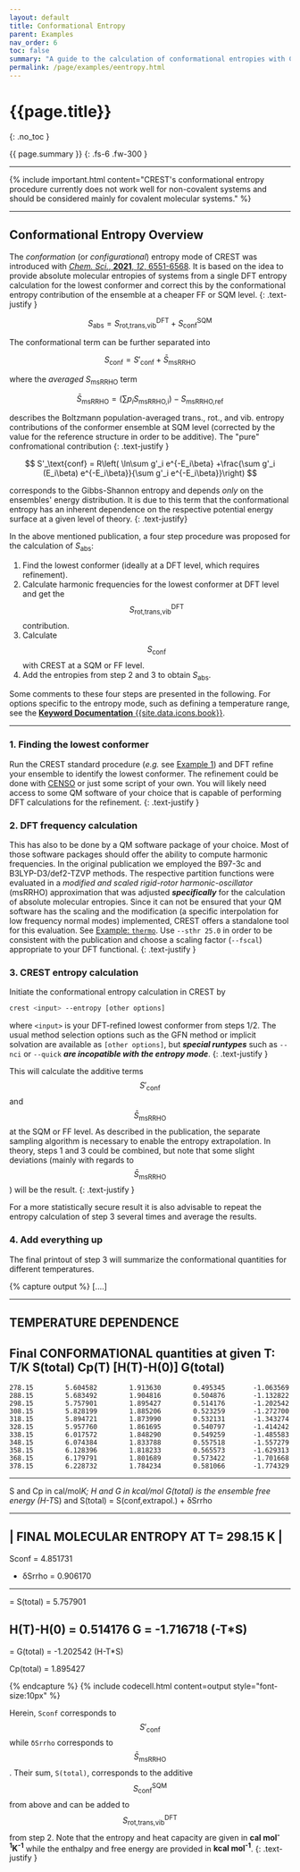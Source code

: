 ```yaml
---
layout: default
title: Conformational Entropy
parent: Examples
nav_order: 6
toc: false
summary: "A guide to the calculation of conformational entropies with CREST."
permalink: /page/examples/eentropy.html
---
```


# {{page.title}}
{: .no_toc }

{{ page.summary }}
{: .fs-6 .fw-300 }

---

{% include important.html content="CREST's conformational entropy procedure currently does not work well for non-covalent systems and should be considered mainly for covalent molecular systems." %}

---

## Conformational Entropy Overview

The *conformation* (or *configurational*) entropy mode of CREST was introduced with [*Chem. Sci.*, **2021**, *12*, 6551-6568](https://doi.org/10.1039/D1SC00621E).
It is based on the idea to provide absolute molecular entropies of systems from a single DFT entropy calculation for the lowest conformer and correct this by the conformational entropy contribution of the ensemble at a cheaper FF or SQM level.
{: .text-justify }

$$
S_\text{abs} = S_\text{rot,trans,vib}^\text{DFT} + S_\text{conf}^\text{SQM}
$$

The conformational term can be further separated into 

$$
S_\text{conf} = S'_\text{conf} + \bar{S}_\text{msRRHO}
$$

where the *averaged S*<sub>msRRHO</sub> term 

$$
\bar{S}_\text{msRRHO}=\left(\sum p_i S_\text{msRRHO,i}\right)-S_\text{msRRHO,ref} 
$$

describes the Boltzmann population-averaged trans., rot., and vib. entropy contributions of the conformer ensemble at SQM level (corrected by the value for the reference structure in order to be additive).
The "pure" confromational contribution
{: .text-justify }

$$
S'_\text{conf} = R\left( \ln\sum g'_i e^{-E_i\beta} +\frac{\sum g'_i (E_i\beta) e^{-E_i\beta}}{\sum g'_i e^{-E_i\beta}}\right)
$$

corresponds to the Gibbs-Shannon entropy and depends *only* on the ensembles' energy distribution.
It is due to this term that the conformational entropy has an inherent dependence on the respective potential energy surface at a given level of theory.
{: .text-justify}

In the above mentioned publication, a four step procedure was proposed for the calculation of *S*<sub>abs</sub>:

1. Find the lowest conformer (ideally at a DFT level, which requires refinement).
2. Calculate harmonic frequencies for the lowest conformer at DFT level and
   get the $$S_\text{rot,trans,vib}^\text{DFT}$$ contribution.
3. Calculate $$S_\text{conf}$$ with CREST at a SQM or FF level.
4. Add the entropies from step 2 and 3 to obtain *S*<sub>abs</sub>. 

Some comments to these four steps are presented in the following.
For options specific to the entropy mode, such as defining a temperature range, see the [**Keyword Documentation** {{site.data.icons.book}}](../documentation/keywords.html#entropy-mode-settings).

---

### 1. Finding the lowest conformer

Run the CREST standard procedure (*e.g.* see [Example 1](./example_1.html))
and DFT refine your ensemble to identify the lowest conformer.
The refinement could be done with [CENSO](https://xtb-docs.readthedocs.io/en/latest/CENSO_docs/censo.html) or just some script of your own.
You will likely need access to some QM software of your choice that is capable of performing DFT calculations for the refinement.
{: .text-justify }

### 2. DFT frequency calculation

This has also to be done by a QM software package of your choice.
Most of those software packages should offer the ability to compute harmonic frequencies.
In the original publication we employed the B97-3c and B3LYP-D3/def2-TZVP methods.
The respective partition functions were evaluated in a 
*modified and scaled rigid-rotor harmonic-oscillator* (msRRHO) approximation that was 
adjusted ***specifically*** for the calculation of absolute molecular entropies.
Since it can not be ensured that your QM software has the scaling and the modification (a specific interpolation for low frequency normal modes) implemented, CREST offers a standalone tool for this evaluation.
See [Example: `thermo`](./utilities/utils_4.html). 
Use `--sthr 25.0` in order to be consistent with the publication and choose a scaling factor (`--fscal`) appropriate to your DFT functional.
{: .text-justify }

### 3. CREST entropy calculation

Initiate the conformational entropy calculation in CREST by

```bash
crest <input> --entropy [other options]
```

where `<input>` is your DFT-refined lowest conformer from steps 1/2.
The usual method selection options such as the GFN method or implicit solvation are available as `[other options]`, but ***special runtypes*** such as `--nci` or `--quick` ***are incopatible with the entropy mode***.
{: .text-justify }

This will calculate the additive terms $$S'_\text{conf}$$ and $$\bar{S}_\text{msRRHO}$$ at the SQM or FF level.
As described in the publication, the separate sampling algorithm is necessary to enable the entropy extrapolation.
In theory, steps 1 and 3 could be combined, but note that some slight deviations (mainly with regards to $$\bar{S}_\text{msRRHO}$$) will be the result.
{: .text-justify }

For a more statistically secure result it is also advisable to repeat the entropy calculation of step 3 several times and average the results.


### 4. Add everything up

The final printout of step 3 will summarize the conformational quantities for different temperatures.


{% capture output %}
[....]

 ----------------------
 TEMPERATURE DEPENDENCE
 ----------------------
 
 Final CONFORMATIONAL quantities at given T:
       T/K        S(total)           Cp(T)     [H(T)-H(0)]        G(total)
   -----------------------------------------------------------------------
    278.15        5.604582        1.913630        0.495345       -1.063569
    288.15        5.683492        1.904816        0.504876       -1.132822
    298.15        5.757901        1.895427        0.514176       -1.202542
    308.15        5.828199        1.885206        0.523259       -1.272700
    318.15        5.894721        1.873990        0.532131       -1.343274
    328.15        5.957760        1.861695        0.540797       -1.414242
    338.15        6.017572        1.848290        0.549259       -1.485583
    348.15        6.074384        1.833788        0.557518       -1.557279
    358.15        6.128396        1.818233        0.565573       -1.629313
    368.15        6.179791        1.801689        0.573422       -1.701668
    378.15        6.228732        1.784234        0.581066       -1.774329
   -----------------------------------------------------------------------
   S and Cp in cal/mol*K; H and G in kcal/mol
   G(total) is the ensemble free energy (H-T*S) and S(total) = S(conf,extrapol.) + δSrrho
 
 ------------------------------------------
 | FINAL MOLECULAR ENTROPY AT T= 298.15 K |
 ------------------------------------------
   Sconf   =          4.851731
 + δSrrho  =          0.906170
 ----------------------------------------
 = S(total)  =          5.757901
 
   H(T)-H(0) =          0.514176
   G         =         -1.716718   (-T*S)
 ----------------------------------------
 = G(total)  =         -1.202542  (H-T*S)
 
   Cp(total) =          1.895427
 
{% endcapture %}
{% include codecell.html content=output style="font-size:10px" %} 

Herein, `Sconf` corresponds to $$S'_\text{conf}$$ while `δSrrho` corresponds to $$\bar{S}_\text{msRRHO}$$.
Their sum, `S(total)`, corresponds to the additive $$S_\text{conf}^\text{SQM}$$ from above and can be added to 
$$ S_\text{rot,trans,vib}^\text{DFT}$$ from step 2.
Note that the entropy and heat capacity are given in **cal mol<sup>-1</sup>K<sup>-1</sup>** while the enthalpy and free energy are provided in **kcal mol<sup>-1</sup>**.
{: .text-justify }
